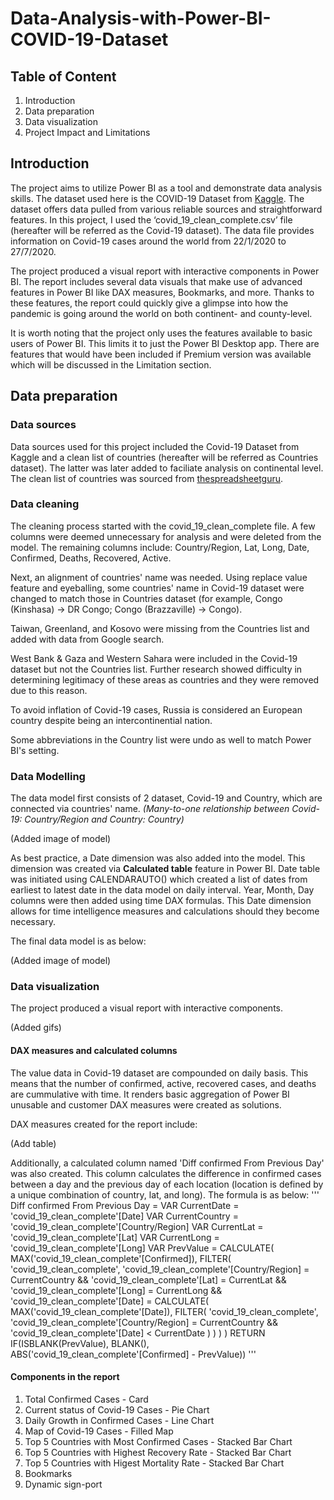 # Data-Analysis-with-Power-BI-COVID-19-Dataset

## Table of Content
1. Introduction
2. Data preparation
3. Data visualization
4. Project Impact and Limitations

## Introduction
The project aims to utilize Power BI as a tool and demonstrate data analysis skills. The dataset used here is the COVID-19 Dataset from [Kaggle](https://www.kaggle.com/datasets/imdevskp/corona-virus-report/data). The dataset offers data pulled from various reliable sources and straightforward features. In this project, I used the ‘covid_19_clean_complete.csv’ file (hereafter will be referred as the Covid-19 dataset). The data file provides information on Covid-19 cases around the world from 22/1/2020 to 27/7/2020.

The project produced a visual report with interactive components in Power BI. The report includes several data visuals that make use of advanced features in Power BI like DAX measures, Bookmarks, and more. Thanks to these features, the report could quickly give a glimpse into how the pandemic is going around the world on both continent- and county-level.

It is worth noting that the project only uses the features available to basic users of Power BI. This limits it to just the Power BI Desktop app. There are features that would have been included if Premium version was available which will be discussed in the Limitation section.

## Data preparation
### Data sources
Data sources used for this project included the Covid-19 Dataset from Kaggle and a clean list of countries (hereafter will be referred as Countries dataset). The latter was later added to faciliate analysis on continental level. The clean list of countries was sourced from [thespreadsheetguru](https://www.thespreadsheetguru.com/list-countries-capitals-abbreviations).

### Data cleaning
The cleaning process started with the covid_19_clean_complete file. A few columns were deemed unnecessary for analysis and were deleted from the model. The remaining columns include: Country/Region, Lat, Long, Date, Confirmed, Deaths, Recovered, Active.

Next, an alignment of countries' name was needed. Using replace value feature and eyeballing, some countries' name in Covid-19 dataset were changed to match those in Countries dataset (for example, Congo (Kinshasa) -> DR Congo; Congo (Brazzaville) -> Congo).

Taiwan, Greenland, and Kosovo were missing from the Countries list and added with data from Google search. 

West Bank & Gaza and Western Sahara were included in the Covid-19 dataset but not the Countries list. Further research showed difficulty in determining legitimacy of these areas as countries and they were removed due to this reason.

To avoid inflation of Covid-19 cases, Russia is considered an European country despite being an intercontinential nation.

Some abbreviations in the Country list were undo as well to match Power BI's setting.

### Data Modelling
The data model first consists of 2 dataset, Covid-19 and Country, which are connected via countries' name. *(Many-to-one relationship between Covid-19: Country/Region and Country: Country)*

(Added image of model)

As best practice, a Date dimension was also added into the model. This dimension was created via **Calculated table** feature in Power BI. Date table was initiated using CALENDARAUTO() which created a list of dates from earliest to latest date in the data model on daily interval. Year, Month, Day columns were then added using time DAX formulas. This Date dimension allows for time intelligence measures and calculations should they become necessary.

The final data model is as below:

(Added image of model)

### Data visualization
The project produced a visual report with interactive components.

(Added gifs)


#### DAX measures and calculated columns

The value data in Covid-19 dataset are compounded on daily basis. This means that the number of confirmed, active, recovered cases, and deaths are cummulative with time. It renders basic aggregation of Power BI unusable and customer DAX measures were created as solutions.

DAX measures created for the report include:

(Add table)

Additionally, a calculated column named 'Diff confirmed From Previous Day' was also created. This column calculates the difference in confirmed cases between a day and the previous day of each location (location is defined by a unique combination of country, lat, and long). The formula is as below:
'''
Diff confirmed From Previous Day = 
VAR CurrentDate = 'covid_19_clean_complete'[Date]
VAR CurrentCountry = 'covid_19_clean_complete'[Country/Region]
VAR CurrentLat = 'covid_19_clean_complete'[Lat]
VAR CurrentLong = 'covid_19_clean_complete'[Long]
VAR PrevValue =
    CALCULATE(
        MAX('covid_19_clean_complete'[Confirmed]),
        FILTER(
            'covid_19_clean_complete',
            'covid_19_clean_complete'[Country/Region] = CurrentCountry &&
            'covid_19_clean_complete'[Lat] = CurrentLat &&
            'covid_19_clean_complete'[Long] = CurrentLong &&
            'covid_19_clean_complete'[Date] = 
                CALCULATE(
                    MAX('covid_19_clean_complete'[Date]),
                    FILTER(
                        'covid_19_clean_complete',
                        'covid_19_clean_complete'[Country/Region] = CurrentCountry &&
                        'covid_19_clean_complete'[Date] < CurrentDate
                    )
                )
        )
    )
RETURN 
IF(ISBLANK(PrevValue), BLANK(), ABS('covid_19_clean_complete'[Confirmed] - PrevValue))
'''

#### Components in the report
1. Total Confirmed Cases - Card
2. Current status of Covid-19 Cases - Pie Chart
3. Daily Growth in Confirmed Cases - Line Chart
4. Map of Covid-19 Cases - Filled Map
5. Top 5 Countries with Most Confirmed Cases - Stacked Bar Chart
6. Top 5 Countries with Highest Recovery Rate - Stacked Bar Chart
7. Top 5 Countries with Higest Mortality Rate - Stacked Bar Chart
8. Bookmarks
9. Dynamic sign-port
